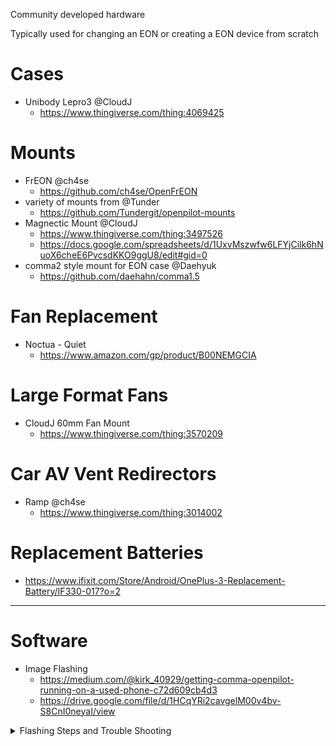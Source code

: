 Community developed hardware

Typically used for changing an EON or creating a EON device from scratch

# Cases

* Unibody Lepro3 @CloudJ
  * https://www.thingiverse.com/thing:4069425

# Mounts

* FrEON @ch4se
  * https://github.com/ch4se/OpenFrEON
* variety of mounts from @Tunder
  * https://github.com/Tundergit/openpilot-mounts
* Magnectic Mount @CloudJ 
  * https://www.thingiverse.com/thing:3497526
  * https://docs.google.com/spreadsheets/d/1UxvMszwfw6LFYjCilk6hNuoX6cheE6PvcsdKKO9ggU8/edit#gid=0
* comma2 style mount for EON case @Daehyuk
  * https://github.com/daehahn/comma1.5

# Fan Replacement

* Noctua - Quiet
  * https://www.amazon.com/gp/product/B00NEMGCIA

# Large Format Fans

* CloudJ 60mm Fan Mount
  * https://www.thingiverse.com/thing:3570209

# Car AV Vent Redirectors

* Ramp @ch4se
  * https://www.thingiverse.com/thing:3014002

# Replacement Batteries

* https://www.ifixit.com/Store/Android/OnePlus-3-Replacement-Battery/IF330-017?o=2

---

# Software

* Image Flashing
  * https://medium.com/@kirk_40929/getting-comma-openpilot-running-on-a-used-phone-c72d609cb4d3
  * https://drive.google.com/file/d/1HCqYRi2cavgelM00v4bv-S8CnI0neyaI/view

<details>
  <summary>Flashing Steps and Trouble Shooting</summary>


Flashing Notes from @erich
> Images that'll work with 0.6...
> system.simg https://drive.google.com/file/d/1ySz1zLiy9bP6c8lDRgCo7k2kcCReGF__/view?usp=drivesdk
> boot.img https://drive.google.com/file/d/1c1ovbvBP8TqOEiNbh-KAPyI5hxlW1_a1/view?usp=drivesdk
> recovery.img https://drive.google.com/open?id=1mbXjhU2qlfz0jCNdDxHFnFj1YM5CeAQn
> logo.bin https://drive.google.com/file/d/1UEFVnuMp3wlfN9P9pdys33-sNlVfDkLj/view?usp=sharing

Flashing Notes from @Ari
> Just for everyone stuck, I took my working eon and flashed the latest Android 9 then flashed neos and got mac 02:00:00
> Then I flashed this unbrick image
> https://androidfilehost.com/?fid=11410963190603910547
> Booted into android 8, enabled oem unlock and unlocked the bootloader again. After it finished booting into android, > I went back to the bootloader and flashed the system and boot images extracted from this OTA zip
> https://commadist.azureedge.net/neosupdate/ota-signed-> c992abb59cbaf6588f51055db52db619061107851773fc8480acb8bb5d77a28f.zip
> Then I ran fastboot format userdata (because neos doesn't support encrypted data partition from Oxygen OS) and then I rebooted into neos and wifi was working again

</details>
